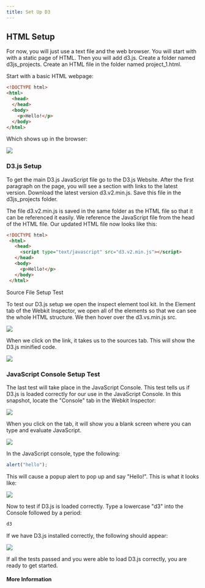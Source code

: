 ```yaml
---
title: Set Up D3
---
```

  
## HTML Setup

For now, you will just use a text file and the web browser. You will start with with a static page of HTML. Then you will add d3.js.
Create a folder named d3js_projects. Create an HTML file in the folder named project_1.html.

Start with a basic HTML webpage:

```html
<!DOCTYPE html>
<html>
  <head>
  </head>
  <body>
    <p>Hello!</p>
  </body>
</html>
```

Which shows up in the browser:

![](https://d1gg5jm9r4jrt6.cloudfront.net/project_1_browser_snapshot_600x198.png)

### D3.js Setup

To get the main D3.js JavaScript file go to the D3.js Website. After the first paragraph on the page, you will see a section with links to the latest version. Download the latest version d3.v2.min.js. Save this file in the d3js_projects folder.

The file d3.v2.min.js is saved in the same folder as the HTML file so that it can be referenced it easily. We reference the JavaScript file from the head of the HTML file. Our updated HTML file now looks like this:

```html
<!DOCTYPE html>
 <html>
   <head>
     <script type="text/javascript" src="d3.v2.min.js"></script>
   </head>
   <body>
     <p>Hello!</p>
   </body>
 </html>
 ```
 
 Source File Setup Test
 
 To test our D3.js setup we open the inspect element tool kit. In the Element tab of the Webkit Inspector, we open all of the elements so that we can see the whole HTML structure. We then hover over the d3.vs.min.js src.
 
 ![](https://d1gg5jm9r4jrt6.cloudfront.net/d3.js.installation.check.png)
 
 When we click on the link, it takes us to the sources tab. This will show the D3.js minified code.
 
 ![](https://d1gg5jm9r4jrt6.cloudfront.net/d3.js.source.check.png)
 
 ### JavaScript Console Setup Test
 
 The last test will take place in the JavaScript Console. This test tells us if D3.js is loaded correctly for our use in the JavaScript Console.
 In this snapshot, locate the "Console" tab in the Webkit Inspector: 
 
 ![](https://d1gg5jm9r4jrt6.cloudfront.net/d3.js.installation.check.png)
 
 When you click on the tab, it will show you a blank screen where you can type and evaluate JavaScript.
 
 ![](https://d1gg5jm9r4jrt6.cloudfront.net/JavaScript_Console_600x170.png)
 
 In the JavaScript console, type the following:
 
 ```javascript
 alert("hello");
 ```
 
 This will cause a popup alert to pop up and say "Hello!". This is what it looks like: 
 
 ![](https://d1gg5jm9r4jrt6.cloudfront.net/JavaScript_Consoler_Alert_600x335.png)
 
 Now to test if D3.js is loaded correctly. Type a lowercase "d3" into the Console followed by a period:
 
  ```javascript
 d3
 ```
 
 If we have D3.js installed correctly, the following should appear:
 
 ![](https://d1gg5jm9r4jrt6.cloudfront.net/d3.js.javascript.console_300x420.png)
 
 If all the tests passed and you were able to load D3.js correctly, you are ready to get started.
    
 #### More Information

